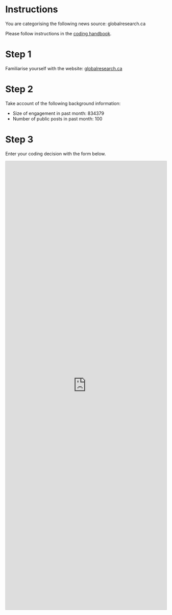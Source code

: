 # Instructions

You are categorising the following news source: globalresearch.ca

Please follow instructions in the [coding handbook](http://comprop.oii.ox.ac.uk/).

# Step 1

Familiarise yourself with the website: [globalresearch.ca](globalresearch.ca)

# Step 2

Take account of the following background information:

* Size of engagement in past month: 834379
* Number of public posts in past month: 100

# Step 3

Enter your coding decision with the form below.

<iframe class="airtable-embed"
    src="https://airtable.com/embed/shra38QF3aALor26z?backgroundColor=blue&prefill_Media%20source=globalresearch.ca&prefill_Coder=Bob" frameborder="0"
    onmousewheel="" width="100%" height="1400" style="background: transparent; border: 1px solid #ccc;"></iframe>